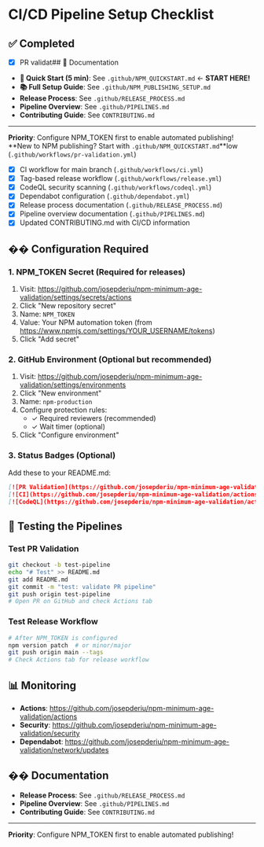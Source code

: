 # CI/CD Pipeline Setup Checklist

## ✅ Completed
- [x] PR validat## 📖 Documentation

- **🚀 Quick Start (5 min)**: See `.github/NPM_QUICKSTART.md` ← **START HERE!**
- **📚 Full Setup Guide**: See `.github/NPM_PUBLISHING_SETUP.md`
- **Release Process**: See `.github/RELEASE_PROCESS.md`
- **Pipeline Overview**: See `.github/PIPELINES.md`
- **Contributing Guide**: See `CONTRIBUTING.md`

---

**Priority**: Configure NPM_TOKEN first to enable automated publishing!
**New to NPM publishing? Start with `.github/NPM_QUICKSTART.md`**low (`.github/workflows/pr-validation.yml`)
- [x] CI workflow for main branch (`.github/workflows/ci.yml`)
- [x] Tag-based release workflow (`.github/workflows/release.yml`)
- [x] CodeQL security scanning (`.github/workflows/codeql.yml`)
- [x] Dependabot configuration (`.github/dependabot.yml`)
- [x] Release process documentation (`.github/RELEASE_PROCESS.md`)
- [x] Pipeline overview documentation (`.github/PIPELINES.md`)
- [x] Updated CONTRIBUTING.md with CI/CD information

## �� Configuration Required

### 1. NPM_TOKEN Secret (Required for releases)
1. Visit: https://github.com/josepderiu/npm-minimum-age-validation/settings/secrets/actions
2. Click "New repository secret"
3. Name: `NPM_TOKEN`
4. Value: Your NPM automation token (from https://www.npmjs.com/settings/YOUR_USERNAME/tokens)
5. Click "Add secret"

### 2. GitHub Environment (Optional but recommended)
1. Visit: https://github.com/josepderiu/npm-minimum-age-validation/settings/environments
2. Click "New environment"
3. Name: `npm-production`
4. Configure protection rules:
   - ✓ Required reviewers (recommended)
   - ✓ Wait timer (optional)
5. Click "Configure environment"

### 3. Status Badges (Optional)
Add these to your README.md:

```markdown
[![PR Validation](https://github.com/josepderiu/npm-minimum-age-validation/actions/workflows/pr-validation.yml/badge.svg)](https://github.com/josepderiu/npm-minimum-age-validation/actions/workflows/pr-validation.yml)
[![CI](https://github.com/josepderiu/npm-minimum-age-validation/actions/workflows/ci.yml/badge.svg)](https://github.com/josepderiu/npm-minimum-age-validation/actions/workflows/ci.yml)
[![CodeQL](https://github.com/josepderiu/npm-minimum-age-validation/actions/workflows/codeql.yml/badge.svg)](https://github.com/josepderiu/npm-minimum-age-validation/actions/workflows/codeql.yml)
```

## 🧪 Testing the Pipelines

### Test PR Validation
```bash
git checkout -b test-pipeline
echo "# Test" >> README.md
git add README.md
git commit -m "test: validate PR pipeline"
git push origin test-pipeline
# Open PR on GitHub and check Actions tab
```

### Test Release Workflow
```bash
# After NPM_TOKEN is configured
npm version patch  # or minor/major
git push origin main --tags
# Check Actions tab for release workflow
```

## 📊 Monitoring

- **Actions**: https://github.com/josepderiu/npm-minimum-age-validation/actions
- **Security**: https://github.com/josepderiu/npm-minimum-age-validation/security
- **Dependabot**: https://github.com/josepderiu/npm-minimum-age-validation/network/updates

## �� Documentation

- **Release Process**: See `.github/RELEASE_PROCESS.md`
- **Pipeline Overview**: See `.github/PIPELINES.md`
- **Contributing Guide**: See `CONTRIBUTING.md`

---

**Priority**: Configure NPM_TOKEN first to enable automated publishing!
